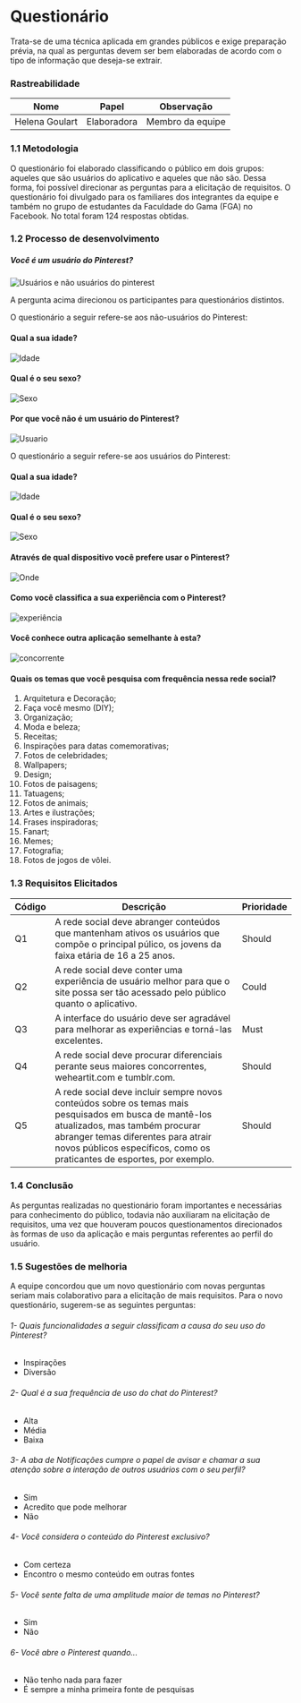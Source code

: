 # Questionário


  Trata-se de uma técnica aplicada em grandes públicos e exige preparação prévia,
  na qual as perguntas devem ser bem elaboradas de acordo com o tipo de
  informação que deseja-se extrair.

### Rastreabilidade

  | Nome | Papel | Observação |
  |--|--|--|
  | Helena Goulart | Elaboradora | Membro da equipe |

### 1.1 Metodologia

  O questionário foi elaborado classificando o público em dois grupos: aqueles
  que são usuários do aplicativo e aqueles que não são. Dessa forma, foi possível
  direcionar as perguntas para a elicitação de requisitos. O questionário foi
  divulgado para os familiares dos integrantes da equipe e também no grupo de
  estudantes da Faculdade do Gama (FGA) no Facebook. No total foram 124 respostas obtidas.

### 1.2 Processo de desenvolvimento

##### Você é um usuário do Pinterest?

![Usuários e não usuários do pinterest](img/usuarioounao.png)

A pergunta acima direcionou os participantes para questionários distintos.

O questionário a seguir refere-se aos não-usuários do Pinterest:


#### Qual a sua idade?
![Idade](img/idade1.png)

#### Qual é o seu sexo?

![Sexo](img/sexo1.png)

#### Por que você não é um usuário do Pinterest?

![Usuario](img/pqnaoe.png)


O questionário a seguir refere-se aos usuários do Pinterest:


#### Qual a sua idade?

![Idade](img/idade.png)

#### Qual é o seu sexo?

![Sexo](img/sexo.png)

#### Através de qual dispositivo você prefere usar o Pinterest?

![Onde](img/ondeusa.png)

#### Como você classifica a sua experiência com o Pinterest?

![experiência](img/experiencia.png)

#### Você conhece outra aplicação semelhante à esta?

![concorrente](img/concorrente.png)

#### Quais os temas que você pesquisa com frequência nessa rede social?
1. Arquitetura e Decoração;
2. Faça você mesmo (DIY);
3. Organização;
4. Moda e beleza;
5. Receitas;
6. Inspirações para datas comemorativas;
7. Fotos de celebridades;
8. Wallpapers;
9. Design;
10. Fotos de paisagens;
11. Tatuagens;
12. Fotos de animais;
13. Artes e ilustrações;
14. Frases inspiradoras;
15. Fanart;
16. Memes;
17. Fotografia;
18. Fotos de jogos de vôlei.

### 1.3 Requisitos Elicitados

| Código | Descrição | Prioridade |
|--|--|--|
| Q1 | A rede social deve abranger conteúdos que mantenham ativos os usuários que compõe o principal púlico, os jovens da faixa etária de 16 a 25 anos.| Should |
| Q2 | A rede social deve conter uma experiência de usuário melhor para que o site possa ser tão acessado pelo público quanto o aplicativo. | Could |
| Q3 | A interface do usuário deve ser agradável para melhorar as experiências e torná-las excelentes. | Must |
| Q4 | A rede social deve procurar diferenciais perante seus maiores concorrentes, weheartit.com e tumblr.com. | Should |
| Q5 | A rede social deve incluir sempre novos conteúdos sobre os temas mais pesquisados em busca de mantê-los atualizados, mas também procurar abranger temas diferentes para atrair novos públicos específicos, como os praticantes de esportes, por exemplo. | Should |

### 1.4 Conclusão

  As perguntas realizadas no questionário foram importantes e necessárias para conhecimento do público, todavia não auxiliaram na elicitação de requisitos, uma vez que houveram poucos questionamentos direcionados às formas de uso da aplicação e mais perguntas referentes ao perfil do usuário.

### 1.5 Sugestões de melhoria

  A equipe concordou que um novo questionário com novas perguntas seriam mais colaborativo para a elicitação de mais requisitos. Para o novo questionário, sugerem-se as seguintes perguntas:

###### 1- Quais funcionalidades a seguir classificam a causa do seu uso do Pinterest?
  - Inspirações
  - Diversão

###### 2- Qual é a sua frequência de uso do chat do Pinterest?
  - Alta  
  - Média
  - Baixa

###### 3- A aba de Notificações cumpre o papel de avisar e chamar a sua atenção sobre a interação de outros usuários com o seu perfil?
  - Sim
  - Acredito que pode melhorar
  - Não

###### 4- Você considera o conteúdo do Pinterest exclusivo?
  - Com certeza
  - Encontro o mesmo conteúdo em outras fontes

###### 5- Você sente falta de uma amplitude maior de temas no Pinterest?
  - Sim
  - Não

###### 6- Você abre o Pinterest quando...
  - Não tenho nada para fazer
  - É sempre a minha primeira fonte de pesquisas
